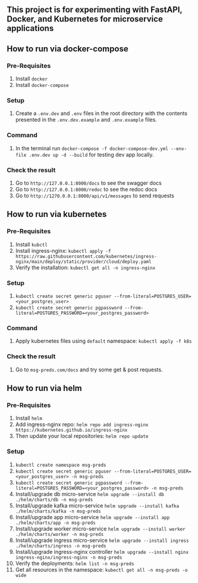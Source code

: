 ## This project is for experimenting with FastAPI, Docker, and Kubernetes for microservice applications

## How to run via docker-compose
### Pre-Requisites
1. Install `docker`
2. Install `docker-compose`

### Setup
1. Create a `.env.dev` and `.env` files in the root directory with the contents presented in the `.env.dev.example` and `.env.example` files.

### Command
1. In the terminal run `docker-compose -f docker-compose-dev.yml --env-file .env.dev up -d --build` for testing dev app locally.

### Check the result
1. Go to `http://127.0.0.1:8000/docs` to see the swagger docs
2. Go to `http://127.0.0.1:8000/redoc` to see the redoc docs
3. Go to `http://1270.0.0.1:8000/api/v1/messages` to send requests


## How to run via kubernetes
### Pre-Requisites
1. Install `kubctl`
2. Install ingress-nginx: `kubectl apply -f https://raw.githubusercontent.com/kubernetes/ingress-nginx/main/deploy/static/provider/cloud/deploy.yaml`
3. Verify the installation: `kubectl get all -n ingress-nginx`

### Setup
1. `kubectl create secret generic pguser --from-literal=POSTGRES_USER=<your_postgres_user>`
2. `kubectl create secret generic pgpassword --from-literal=POSTGRES_PASSWORD=<your_postgres_password>`

### Command
1. Apply kubernetes files using `default` namespace: `kubectl apply -f k8s`

### Check the result
1. Go to `msg-preds.com/docs` and try some get & post requests.

## How to run via helm
### Pre-Requisites
1. Install `helm`
2. Add ingress-nginx repo: `helm repo add ingress-nginx https://kubernetes.github.io/ingress-nginx`
3. Then update your local repositories: `helm repo update`

### Setup
1. `kubectl create namespace msg-preds`
2. `kubectl create secret generic pguser --from-literal=POSTGRES_USER=<your_postgres_user> -n msg-preds`
3. `kubectl create secret generic pgpassword --from-literal=POSTGRES_PASSWORD=<your_postgres_password> -n msg-preds`
4. Install/upgrade db micro-service `helm upgrade --install db ./helm/charts/db -n msg-preds`
5. Install/upgrade kafka micro-service `helm upgrade --install kafka ./helm/charts/kafka -n msg-preds`
6. Install/upgrade app micro-service `helm upgrade --install app ./helm/charts/app -n msg-preds`
7. Install/upgrade worker micro-service `helm upgrade --install worker ./helm/charts/worker -n msg-preds`
8. Install/upgrade ingress micro-service `helm upgrade --install ingress ./helm/charts/ingress -n msg-preds`
9. Install/upgrade ingress-nginx controller `helm upgrade --install nginx ingress-nginx/ingress-nginx -n msg-preds`
10. Verify the deployments: `helm list -n msg-preds`
11. Get all resources in the namespace: `kubectl get all -n msg-preds -o wide`
